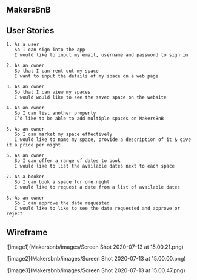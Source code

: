 ## MakersBnB

**User Stories**
----

```
1. As a user
   So I can sign into the app
   I would like to input my email, username and password to sign in

2. As an owner
   So that I can rent out my space
   I want to input the details of my space on a web page

3. As an owner
   So that I can view my spaces
   I would would like to see the saved space on the website

4. As an owner
   So I can list another property
   I’d like to be able to add multiple spaces on MakersBnB

5. As an owner 
   So I can market my space effectively
   I would like to name my space, provide a description of it & give it a price per night

6. As an owner
   So I can offer a range of dates to book
   I would like to list the available dates next to each space

7. As a booker
   So I can book a space for one night
   I would like to request a date from a list of available dates

8. As an owner
   So I can approve the date requested
   I would like to like to see the date requested and approve or reject

```

**Wireframe**
----

![image1](Makersbnb/images/Screen Shot 2020-07-13 at 15.00.21.png)

![image2](Makersbnb/images/Screen Shot 2020-07-13 at 15.00.00.png)

![image3](Makersbnb/images/Screen Shot 2020-07-13 at 15.00.47.png)